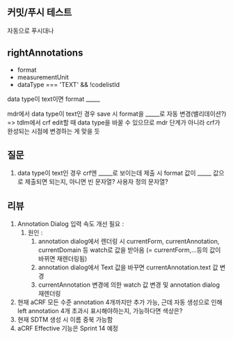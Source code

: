 ## 커밋/푸시 테스트

자동으로 푸시대나

## rightAnnotations

- format
- measurementUnit
- dataType === 'TEXT' && !codelistId

data type이 text이면
format \_\_\_\_\_

mdr에서 data type이 text인 경우 save 시 format을 \_\_\_\_\_로 자동 변경(밸리데이션?)
=> tdlm에서 crf edit할 때 data type을 바꿀 수 있으므로 mdr 단계가 아니라 crf가 완성되는 시점에 변경하는 게 맞을 듯

## 질문

1. data type이 text인 경우 crf엔 \_\_\_\_\_로 보이는데 제출 시 format 값이 \_\_\_\_\_ 값으로 제출되면 되는지, 아니면 빈 문자열? 사용자 정의 문자열?

## 리뷰

1. Annotation Dialog 입력 속도 개선 필요 : 
	1. 원인 : 
		1. annotation dialog에서 렌더링 시 currentForm, currentAnnotation, currentDomain 등 watch로 값을 받아옴 (= currentForm,...등의 값이 바뀌면 재렌더링됨)
		2. annotation dialog에서 Text 값을 바꾸면 currentAnnotation.text 값 변경
		3. currentAnnotation 변경에 의한 watch 값 변경 및 annotation dialog 재렌더링
2. 현재 aCRF 모든 수준 annotation 4개까지만 추가 가능, 근데 자동 생성으로 인해 left annotation 4개 초과시 표시해야하는지, 가능하다면 색상은? 
3. 현재 SDTM 생성 시 이름 중북 가능함
4. aCRF Effective 기능은 Sprint 14 예정